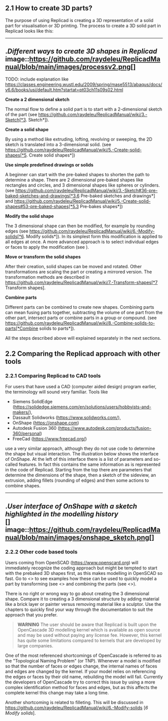 ## 2.1 How to create 3D parts? 

The purpose of using Replicad is creating a 3D representation of a solid part for visualisation or 3D printing. 
The process to create a 3D solid part in Replicad looks like this: 

---
._Different ways to create 3D shapes in Replicad_ 
image::https://github.com/raydeleu/ReplicadManual/blob/main/images/processv2.png[]
---

TODO: include explanation like https://classes.engineering.wustl.edu/2009/spring/mase5513/abaqus/docs/v6.6/books/usi/default.htm?startat=pt03ch11s09s02.html


**Create a 2 dimensional sketch** 

The normal flow to define a solid part is to start with a 2-dimensional sketch of the part (see https://github.com/raydeleu/ReplicadManual/wiki/3.-Sketch[*3. Sketch*]).

**Create a solid shape**

By using a method like extruding, lofting, revolving or sweeping, the 2D sketch is translated into a 3-dimensional solid. (see https://github.com/raydeleu/ReplicadManual/wiki/5.-Create-solid-shapes[*5. Create solid shapes*])

**Use simple predefined drawings or solids**

A beginner can start with the pre-baked shapes to shorten the path to determine a shape. There are 2 dimensional pre-baked shapes like rectangles and circles, and 3 dimensional shapes like spheres or cylinders. (see https://github.com/raydeleu/ReplicadManual/wiki/3.-Sketch#36-pre-baked-sketches-and-drawings[*3.6 Pre-baked sketches and drawings*] and https://github.com/raydeleu/ReplicadManual/wiki/5.-Create-solid-shapes#53-pre-baked-shapes[*5.3 Pre-bakes shapes*]) 

**Modify the solid shape**

The 3 dimensional shape can then be modified, for example by rounding edges (see https://github.com/raydeleu/ReplicadManual/wiki/6.-Modify-solids[*6. Modify solids*]). In its simplest form this modification is applied to all edges at once. A more advanced approach is to select individual edges or faces to apply the modification (see ). 

**Move or transform the solid shapes**

After their creation, solid shapes can be moved and rotated. Other transformations are scaling the part or creating a mirrored version. The transformation methods are described in https://github.com/raydeleu/ReplicadManual/wiki/7.-Transform-shapes[*7 Transform shapes]. 

**Combine parts**

Different parts can be combined to create new shapes. Combining parts can mean fusing parts together, subtracting the volume of one part from the other part, intersect parts or combine parts in a group or compound. (see https://github.com/raydeleu/ReplicadManual/wiki/8.-Combine-solids-to-parts[*Combine solids to parts*]). 


All the steps described above will explained separately in the next sections. 

## 2.2 Comparing the Replicad approach with other tools 

### 2.2.1 Comparing Replicad to CAD tools

For users that have used a CAD (computer aided design) program earlier, the terminology will sound very familiar. Tools like 

* Siemens SolidEdge (https://solidedge.siemens.com/en/solutions/users/hobbyists-and-makers/), 
* Dassault Solidworks (https://www.solidworks.com/), 
* OnShape (https://onshape.com)
* Autodesk Fusion 360 (https://www.autodesk.com/products/fusion-360/personal)
* FreeCad (https://www.freecad.org/) 

use a very similar approach, although they do not use code to determine the shape but visual interaction. The illustration below shows the interface of OnShape. At the left of this interface there is a list of parameters and so-called features. In fact this contains the same information as is represented in the code of Replicad. Starting from the top there are parameters that determine the dimensions of the shape, then a sketch of the sideview, an extrusion, adding fillets (rounding of edges) and then some actions to combine shapes.  

---
._User interface of OnShape with a sketch highlighted in the modelling history_  
[]
image::https://github.com/raydeleu/ReplicadManual/blob/main/images/onshape_sketch.png[]
---

### 2.2.2 Other code based tools
Users coming from OpenSCAD (https://www.openscard.org) will immediately recognize the coding approach but might be tempted to start with the prebaked 3D shapes first, as this makes modelling in OpenSCAD so fast. Go to <<Pre-baked shapes>> to see examples how these can be used to quickly model a part by transforming (see <<Transform shapes>> and combining the parts (see <<Combine shapes>>). 

There is no right or wrong way to go about creating the 3 dimensional shape. Compare it to creating a 3 dimensional structure by adding material like a brick layer or painter versus removing material like a sculptor. Use the chapters to quickly find your way through the documentation to suit the approach that you prefer.

> **WARNING**
> The user should be aware that Replicad is built upon the OpenCascade 3D modelling kernel which is available as open source and may be used without paying any license fee. However, this kernel has quite some limitations compared to kernels that are developed by large companies. 

One of the most referenced shortcomings of OpenCascade is referred to as the "Topological Naming Problem" (or TNP). Whenever a model is modified so that the number of faces or edges change, the internal names of faces and edges are changed by the kernel. If your model relies on referencing the edges or faces by their old name, rebuilding the model will fail. Currently the developers of OpenCascade try to correct this issue by using a more complex identification method for faces and edges, but as this affects the complete kernel this change may take a long time. 

Another shortcoming is related to filleting. This will be discussed in https://github.com/raydeleu/ReplicadManual/wiki/6.-Modify-solids [*6 Modify solids*]. 



